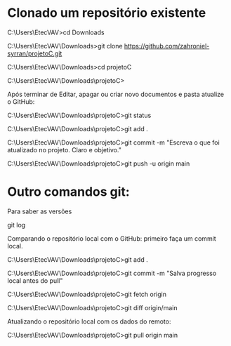 # Clonado um repositório existente


C:\Users\EtecVAV>cd Downloads <enter>

C:\Users\EtecVAV\Downloads>git clone https://github.com/zahroniel-syrran/projetoC.git <enter>

C:\Users\EtecVAV\Downloads>cd projetoC <enter>

C:\Users\EtecVAV\Downloads\projetoC>


Após terminar de Editar, apagar ou criar novo documentos e pasta atualize o GitHub:


C:\Users\EtecVAV\Downloads\projetoC>git status

C:\Users\EtecVAV\Downloads\projetoC>git add .

C:\Users\EtecVAV\Downloads\projetoC>git commit -m "Escreva o que foi atualizado no projeto. Claro e objetivo."

C:\Users\EtecVAV\Downloads\projetoC>git push -u origin main


# Outro comandos git:

Para saber as versões

git log


Comparando o repositório local com o GitHub:
primeiro faça um commit local.

C:\Users\EtecVAV\Downloads\projetoC>git add .

C:\Users\EtecVAV\Downloads\projetoC>git commit -m "Salva progresso local antes do pull"

C:\Users\EtecVAV\Downloads\projetoC>git fetch origin

C:\Users\EtecVAV\Downloads\projetoC>git diff origin/main



Atualizando o repositório local com os dados do remoto:

C:\Users\EtecVAV\Downloads\projetoC>git pull origin main

